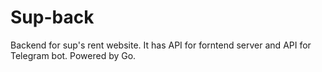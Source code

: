 # Sup-back

Backend for sup's rent website. It has API for forntend server and API for Telegram bot. Powered by Go.

